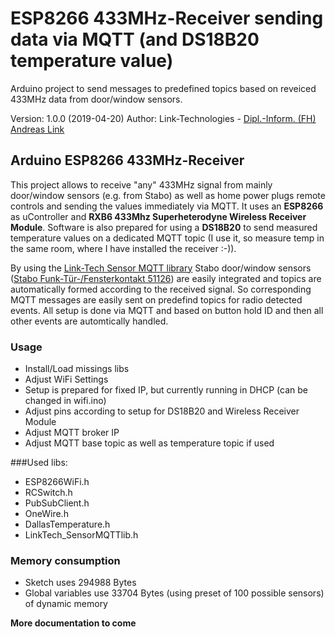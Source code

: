 # ESP8266 433MHz-Receiver sending data via MQTT (and DS18B20 temperature value)
Arduino project to send messages to predefined topics based on reveiced 433MHz data from door/window sensors.

Version: 1.0.0 (2019-04-20)
Author: Link-Technologies - [Dipl.-Inform. (FH) Andreas Link](http://www.AndreasLink.de)


## Arduino ESP8266 433MHz-Receiver

This project allows to receive "any" 433MHz signal from mainly door/window sensors (e.g. from Stabo) as well as home power plugs remote controls and sending the values immediately via MQTT. It uses an **ESP8266** as uController and **RXB6 433Mhz Superheterodyne Wireless Receiver Module**. Software is also prepared for using a **DS18B20** to send measured temperature values on a dedicated MQTT topic (I use it, so measure temp in the same room, where I have installed the receiver :-)).

By using the [Link-Tech Sensor MQTT library](https://github.com/andreaslink-de/LinkTech_SensorMQTTlib) Stabo door/window sensors ([Stabo Funk-Tür-/Fensterkontakt 51126](https://stabo.de/hs-zubehoer/)) are easily integrated and topics are automatically formed according to the received signal. So corresponding MQTT messages are easily sent on predefind topics for radio detected events. All setup is done via MQTT and based on button hold ID and then all other events are automtically handled.

### Usage
- Install/Load missings libs
- Adjust WiFi Settings
- Setup is prepared for fixed IP, but currently running in DHCP (can be changed in wifi.ino)
- Adjust pins according to setup for DS18B20 and Wireless Receiver Module
- Adjust MQTT broker IP
- Adjust MQTT base topic as well as temperature topic if used

###Used libs:
- ESP8266WiFi.h
- RCSwitch.h
- PubSubClient.h
- OneWire.h
- DallasTemperature.h
- LinkTech_SensorMQTTlib.h

### Memory consumption
- Sketch uses 294988 Bytes
- Global variables use 33704 Bytes (using preset of 100 possible sensors) of dynamic memory

**More documentation to come**

